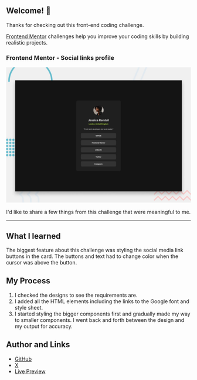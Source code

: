 ## Welcome! 👋

Thanks for checking out this front-end coding challenge.

[Frontend Mentor](https://www.frontendmentor.io) challenges help you improve your coding skills by building realistic projects.


### Frontend Mentor - Social links profile

![Design preview for the Social links profile coding challenge](./design/desktop-preview.jpg)

I'd like to share a few things from this challenge that were meaningful to me.

---
## What I learned

The biggest feature about this challenge was styling the social media link buttons in the card.  The buttons and text had to change color when the cursor was above the button.

## My Process
1. I checked the designs to see the requirements are.
2. I added all the HTML elements including the links to the Google font and style sheet.
3. I started styling the bigger components first and gradually made my way to smaller components.  I went back and forth between the design and my output for accuracy.

## Author and Links
- [GitHub](https://github.com/ysstudio22)
- [X](https://x.com/YoshiCode03)
- [Live Preview](https://ysstudio22.github.io/Social-Media-Link-Card/)


